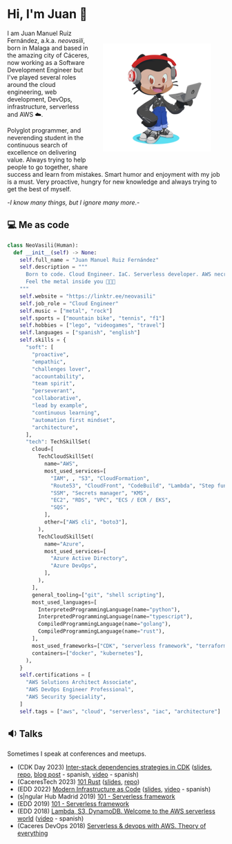 # Hi, I'm Juan 👋

<img align="right" width="250" height="250" style="padding: 2rem;" src="assets/img/my-octocat.png?raw=true">

I am Juan Manuel Ruiz Fernández, a.k.a. *neovasili*, born in Malaga and based in the amazing city of Cáceres, now working as a Software Development Engineer but I've played several roles around the cloud engineering, web development, DevOps, infrastructure, serverless and AWS ☁️.

Polyglot programmer, and neverending student in the continuous search of excellence on delivering value. Always trying to help people to go together, share success and learn from mistakes. Smart humor and enjoyment with my job is a must. Very proactive, hungry for new knowledge and always trying to get the best of myself.

-*I know many things, but I ignore many more.*-

## 💻 Me as code

```python
class NeoVasili(Human):
  def __init__(self) -> None:
    self.full_name = "Juan Manuel Ruiz Fernández"
    self.description = """
      Born to code. Cloud Engineer. IaC. Serverless developer. AWS necromancer
      Feel the metal inside you 🤘🤘🤘
    """
    self.website = "https://linktr.ee/neovasili"
    self.job_role = "Cloud Engineer"
    self.music = ["metal", "rock"]
    self.sports = ["mountain bike", "tennis", "f1"]
    self.hobbies = ["lego", "videogames", "travel"]
    self.languages = ["spanish", "english"]
    self.skills = {
      "soft": [
        "proactive",
        "empathic",
        "challenges lover",
        "accountability",
        "team spirit",
        "perseverant",
        "collaborative",
        "lead by example",
        "continuous learning",
        "automation first mindset",
        "architecture",
      ],
      "tech": TechSkillSet(
        cloud=[
          TechCloudSkillSet(
            name="AWS",
            most_used_services=[
              "IAM", , "S3", "CloudFormation",
              "Route53", "CloudFront", "CodeBuild", "Lambda", "Step functions", "API Gateway", "DynamoDB",
              "SSM", "Secrets manager", "KMS",
              "EC2", "RDS", "VPC", "ECS / ECR / EKS",
              "SQS",
            ],
            other=["AWS cli", "boto3"],
          ),
          TechCloudSkillSet(
            name="Azure",
            most_used_services=[
              "Azure Active Directory",
              "Azure DevOps",
            ],
          ),
        ],
        general_tooling=["git", "shell scripting"],
        most_used_languages=[
          InterpretedProgrammingLanguage(name="python"),
          InterpretedProgrammingLanguage(name="typescript"),
          CompiledProgrammingLanguage(name="golang"),
          CompiledProgrammingLanguage(name="rust"),
        ],
        most_used_frameworks=["CDK", "serverless framework", "terraform", "pulumi"],
        containers=["docker", "kubernetes"],
      ),
    }
    self.certifications = [
      "AWS Solutions Architect Associate",
      "AWS DevOps Engineer Professional",
      "AWS Security Speciality",
    ]
    self.tags = ["aws", "cloud", "serverless", "iac", "architecture"]
```

## 🔉 Talks

Sometimes I speak at conferences and meetups.

- (CDK Day 2023) [Inter-stack dependencies strategies in CDK](https://www.cdkday.com/#inter-stack-dependencies-strategies-in-cdk) ([slides](https://files.juanmanuelruizfernandez.com/speechs/inter-stacks-dependencies-strategies.pdf), [repo](https://github.com/neovasili/cdk-day-2023-stacks-dependencies), [blog post](https://dev.to/aws-espanol/estrategias-para-manejar-dependencias-entre-stacks-en-cdk-3bjj) - spanish, [video](https://www.youtube.com/watch?v=ZAQC-cOXL4M&t=7730s) - spanish)
- (CaceresTech 2023) [101 Rust](https://www.meetup.com/es-ES/cacerestech/events/292010650/) ([slides](https://files.juanmanuelruizfernandez.com/speechs/101-rust.pdf), [repo](https://github.com/neovasili/101-rust))
- (EDD 2022) [Modern Infrastructure as Code](https://extremaduradigitalday.com/ponente/juan-manuel-ruiz-fernandez/) ([slides](https://files.juanmanuelruizfernandez.com/speechs/modern-infrastructure-as-code.pdf), [video](https://www.youtube.com/watch?v=SGXoqiVTG_o) - spanish)
- (s|ngular Hub Madrid 2019) [101 - Serverless framework](https://twitter.com/sngular/status/1194671450793357313)
- (EDD 2019) [101 - Serverless framework](https://2019.extremaduradigitalday.com/ponente/juan-manuel-ruiz-fernandezsngular/)
- (EDD 2018) [Lambda, S3, DynamoDB. Welcome to the AWS serverless world](https://2018.extremaduradigitalday.com/ponentes/juan-manuel-ruiz-fernandez/) ([video](https://youtu.be/VO2_3wuaNBk?t=7110) - spanish)
- (Caceres DevOps 2018) [Serverless & devops with AWS. Theory of everything](https://www.meetup.com/es/caceres-devops/events/254786282/)
